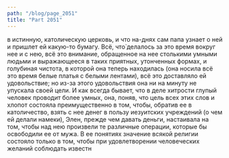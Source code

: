 ```yaml
---
path: "/blog/page_2051"
title: "Part 2051"
---
```


в истинную, католическую церковь, и что на-днях сам папа узнает о ней и пришлет ей какую-то бумагу.
Всё, что̀ делалось за это время вокруг нее и с нею, всё это внимание, обращенное на нее столькими умными людьми и выражающееся в таких приятных, утонченных формах, и голубиная чистота, в которой она теперь находилась (она носила всё это время белые платья с белыми лентами), всё это доставляло ей удовольствие; но из-за этого удовольствия она ни на минуту не упускала своей цели. И как всегда бывает, что в деле хитрости глупый человек проводит более умных, она, поняв, что цель всех этих слов и хлопот состояла преимущественно в том, чтобы, обратив ее в католичество, взять с нее денег в пользу иезуитских учреждений (о чем ей делали намеки), Элен, прежде чем давать деньги, настаивала на том, чтобы над нею произвели те различные операции, которые бы освободили ее от мужа. В ее понятиях значение всякой религии состояло только в том, чтобы при удовлетворении человеческих желаний соблюдать известн
